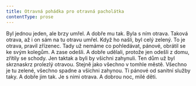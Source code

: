 ```yaml
---
title: Otravná pohádka pro otravná pacholátka
contentType: prose
---
```


Byl jednou jeden, ale brzy umřel. A dobře mu tak. Byla s ním otrava. Taková otrava, až i on sám na tu otravu umřel. Když ho našli, byl celý zelený. To je otrava, pravil zřízenec. Tady už nemáme co pohledávat, pánové, obrátil se ke svým kolegům. A zase odešli. A dobře udělali, protože jen odešli z domu, zřítily se schody. Jen taktak a byli by všichni zahynuli. Ten dům už byl skrznaskrz prolezlý otravou. Stejně jako všechno v tomhle městě. Všechno je tu zelené, všechno spadne a všichni zahynou. Ti pánové od sanitní služby taky. A dobře jim tak. Je s nimi otrava. A dobrou noc, milé děti.
